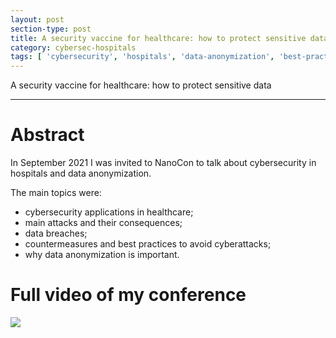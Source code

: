 ```yaml
---
layout: post
section-type: post
title: A security vaccine for healthcare: how to protect sensitive data
category: cybersec-hospitals
tags: [ 'cybersecurity', 'hospitals', 'data-anonymization', 'best-practices']
---
```


A security vaccine for healthcare: how to protect sensitive data

---
# Abstract
In September 2021 I was invited to NanoCon to talk about cybersecurity in hospitals and data anonymization.

The main topics were:
- cybersecurity applications in healthcare;
- main attacks and their consequences;
- data breaches;
- countermeasures and best practices to avoid cyberattacks;
- why data anonymization is important.


# Full video of my conference
![](https://www.youtube.com/watch?v=QrR8EVVs9qE)
